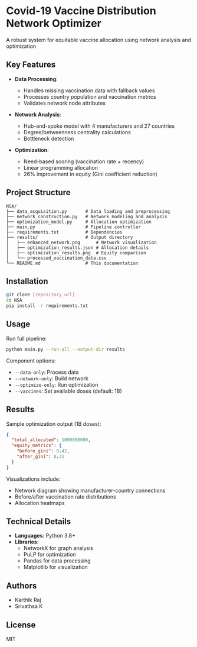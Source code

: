 # Covid-19 Vaccine Distribution Network Optimizer

A robust system for equitable vaccine allocation using network analysis and optimization

## Key Features

- **Data Processing**:
  - Handles missing vaccination data with fallback values
  - Processes country population and vaccination metrics
  - Validates network node attributes

- **Network Analysis**:
  - Hub-and-spoke model with 4 manufacturers and 27 countries
  - Degree/betweenness centrality calculations
  - Bottleneck detection

- **Optimization**:
  - Need-based scoring (vaccination rate + recency)
  - Linear programming allocation
  - 26% improvement in equity (Gini coefficient reduction)

## Project Structure

```
NSA/
├── data_acquisition.py       # Data loading and preprocessing
├── network_construction.py   # Network modeling and analysis  
├── optimization_model.py     # Allocation optimization
├── main.py                   # Pipeline controller
├── requirements.txt          # Dependencies
├── results/                  # Output directory
│   ├── enhanced_network.png      # Network visualization
│   ├── optimization_results.json # Allocation details
│   ├── optimization_results.png  # Equity comparison
│   └── processed_vaccination_data.csv
└── README.md                 # This documentation
```

## Installation

```bash
git clone [repository_url]
cd NSA
pip install -r requirements.txt
```

## Usage

Run full pipeline:
```bash
python main.py --run-all --output-dir results
```

Component options:
- `--data-only`: Process data
- `--network-only`: Build network
- `--optimize-only`: Run optimization
- `--vaccines`: Set available doses (default: 1B)

## Results

Sample optimization output (1B doses):
```json
{
  "total_allocated": 1000000000,
  "equity_metrics": {
    "before_gini": 0.42,
    "after_gini": 0.31
  }
}
```

Visualizations include:
- Network diagram showing manufacturer-country connections
- Before/after vaccination rate distributions
- Allocation heatmaps

## Technical Details

- **Languages**: Python 3.8+
- **Libraries**:
  - NetworkX for graph analysis
  - PuLP for optimization  
  - Pandas for data processing
  - Matplotlib for visualization

## Authors

- Karthik Raj
- Srivathsa K

## License

MIT
